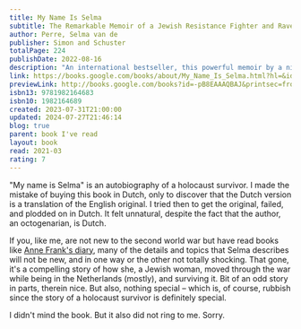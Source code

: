 ```yaml
---
title: My Name Is Selma
subtitle: The Remarkable Memoir of a Jewish Resistance Fighter and Ravensbrück Survivor
author: Perre, Selma van de
publisher: Simon and Schuster
totalPage: 224
publishDate: 2022-08-16
description: "An international bestseller, this powerful memoir by a ninety-eight-year-old Jewish Resistance fighter and Holocaust survivor “shows us how to find hope in hopelessness and light in the darkness” (Edith Eger, author of The Choice and The Gift). Selma van de Perre was seventeen when World War II began. Until then, being Jewish in the Netherlands had not been an issue. But by 1941 it had become a matter of life or death. On several occasions, Selma barely avoided being rounded up by the Nazis. While her father was summoned to a work camp and eventually hospitalized in a Dutch transition camp, her mother and sister went into hiding—until they were betrayed in June 1943 and sent to Auschwitz. In an act of defiance and with nowhere else to turn, Selma took on an assumed identity, dyed her hair blond, and joined the Resistance movement, using the pseudonym Margareta van der Kuit. For two years “Marga” risked it all. Using a fake ID, and passing as Aryan, she traveled around the country and even to Nazi headquarters in Paris, sharing information and delivering papers—doing, as she later explained, what “had to be done.” In July 1944 her luck ran out. She was transported to Ravensbrück women’s concentration camp as a political prisoner. Unlike her parents and sister who she later found out died in other camps—Selma survived by using her alias, pretending to be someone else. It was only after the war ended that she could reclaim her identity and dared to say once again: My name is Selma. “We were ordinary people plunged into extraordinary circumstances,” she writes in this “astonishing, inspirational, and important” memoir (Ariana Neumann, author of When Time Stopped). Full of hope and courage, this is Selma’s story in her own words."
link: https://books.google.com/books/about/My_Name_Is_Selma.html?hl=&id=-pB8EAAAQBAJ
previewLink: http://books.google.com/books?id=-pB8EAAAQBAJ&printsec=frontcover&dq=Selma+van+de+Perre,+My+Name+is+Selma&hl=&as_pt=BOOKS&cd=1&source=gbs_api
isbn13: 9781982164683
isbn10: 1982164689
created: 2023-07-31T21:00:00
updated: 2024-07-27T21:46:14
blog: true
parent: book I've read
layout: book
read: 2021-03
rating: 7
---
```

  
"My name is Selma" is an autobiography of a holocaust survivor. I made the mistake of buying this book in Dutch, only to discover that the Dutch version is a translation of the English original. I tried then to get the original, failed, and plodded on in Dutch. It felt unnatural, despite the fact that the author, an octogenarian, is Dutch.    
  
If you, like me, are not new to the second world war but have read books like [Anne Frank's diary](./Anne%20Frank,%20Het%20Achterhuis.md), many of the details and topics that Selma describes will not be new, and in one way or the other not totally shocking. That gone, it's a compelling story of how she, a Jewish woman, moved through the war while being in the Netherlands (mostly), and surviving it. Bit of an odd story in parts, therein nice. But also, nothing special – which is, of course, rubbish since the story of a holocaust survivor is definitely special.  
  
I didn't mind the book. But it also did not ring to me. Sorry.  
